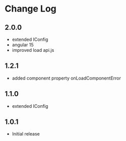 # Change Log

## 2.0.0
- extended IConfig
- angular 15
- improved load api.js

## 1.2.1
- added component property onLoadComponentError

## 1.1.0
- extended IConfig

## 1.0.1
- Initial release
